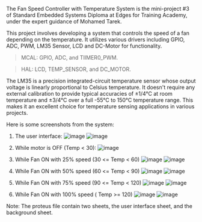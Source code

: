 The Fan Speed Controller with Temperature System is the mini-project #3 of Standard Embedded Systems Diploma at Edges for Training Academy, under the expert guidance of Mohamed Tarek.

This project involves developing a system that controls the speed of a fan depending on the temperature. It utilizes various drivers including GPIO, ADC, PWM, LM35 Sensor, LCD and DC-Motor for functionality.

> MCAL: GPIO, ADC, and TIIMER0_PWM.

> HAL: LCD, TEMP_SENSOR, and DC_MOTOR.


The LM35 is a precision integrated-circuit temperature sensor whose output voltage is linearly proportional to Celsius temperature. It doesn't require any external calibration to provide typical accuracies of ±1/4°C at room temperature and ±3/4°C over a full -55°C to 150°C temperature range. This makes it an excellent choice for temperature sensing applications in various projects.

Here is some screenshots from the system:

1. The user interface:
![image](https://github.com/dev-Youssef-Ahmed/Fan-Speed-Controller-with-Temperature/assets/153888401/fade19d4-6d20-46fe-808b-46897c40f48a)
![image](https://github.com/dev-Youssef-Ahmed/Fan-Speed-Controller-with-Temperature/assets/153888401/073ebbff-d2d1-4d7b-9459-685ffde371d6)

3. While motor is OFF (Temp < 30):
![image](https://github.com/dev-Youssef-Ahmed/Fan-Speed-Controller-with-Temperature/assets/153888401/67d42d46-1a95-458c-a26a-23ef598acd32)

4. While Fan ON with 25% speed (30 <= Temp < 60)
![image](https://github.com/dev-Youssef-Ahmed/Fan-Speed-Controller-with-Temperature/assets/153888401/19ecdb94-8b88-4480-9f38-b6952355766e)
![image](https://github.com/dev-Youssef-Ahmed/Fan-Speed-Controller-with-Temperature/assets/153888401/f5d3237d-6f2d-4d16-a6cb-b6550d2390df)

5. While Fan ON with 50% speed (60 <= Temp < 90)
![image](https://github.com/dev-Youssef-Ahmed/Fan-Speed-Controller-with-Temperature/assets/153888401/4fe5cfd1-1790-4b51-bc77-5faac3e53eec)
![image](https://github.com/dev-Youssef-Ahmed/Fan-Speed-Controller-with-Temperature/assets/153888401/94bbb343-8fde-4da1-bef3-d29edf471313)

6. While Fan ON with 75% speed (90 <= Temp < 120)
![image](https://github.com/dev-Youssef-Ahmed/Fan-Speed-Controller-with-Temperature/assets/153888401/3dce4335-3bac-4e65-9cac-8be95ad90a1c)
![image](https://github.com/dev-Youssef-Ahmed/Fan-Speed-Controller-with-Temperature/assets/153888401/48b56024-2eae-4b3d-a5e8-0d38f13579e3)

7. While Fan ON with 100% speed ( Temp >= 120)
![image](https://github.com/dev-Youssef-Ahmed/Fan-Speed-Controller-with-Temperature/assets/153888401/94e9210e-dc6d-49fa-8fff-c72b3776b323)
![image](https://github.com/dev-Youssef-Ahmed/Fan-Speed-Controller-with-Temperature/assets/153888401/926d29b1-da4d-43f4-bf1d-87823deb57e8)

Note: The proteus file contain two sheets, the user interface sheet, and the background sheet.
